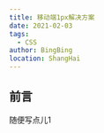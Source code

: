 ```yaml
---
title: 移动端1px解决方案
date: 2021-02-03
tags:
  - CSS
author: BingBing
location: ShangHai
---
```


## 前言

随便写点儿1
